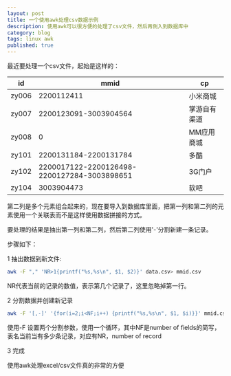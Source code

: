 ```yaml
---
layout: post
title: 一个使用awk处理csv数据示例
description: 使用awk可以很方便的处理了csv文件，然后再倒入到数据库中
category: blog
tags: linux awk 
published: true
---
```


最近要处理一个csv文件，起始是这样的：

|id | mmid | cp |
|---|------|----|
|zy006 | 2200112411 | 小米商城|
|zy007 | 2200123091-3003904564 | 掌游自有渠道 |
|zy008 | 0 | MM应用商城|
|zy101 | 2200131184-2200131784 | 多酷|
|zy102 | 2200017122-2200126498-2200127284-3003898651 | 3G门户|
|zy104 | 3003904473 | 软吧|

第二列是多个元素组合起来的，现在要导入到数据库里面，把第一列和第二列的元素使用一个关联表而不是这样使用数据拼接的方式。

要处理的结果是抽出第一列和第二列，然后第二列使用'-'分割新建一条记录。

步骤如下：

1 抽出数据到新文件:

```bash
awk -F "," 'NR>1{printf("%s,%s\n", $1, $2)}' data.csv> mmid.csv
```
NR代表当前的记录的数值，表示第几个记录了，这里忽略掉第一行。

2 分割数据并创建新记录

```bash
awk -F '[,-]' '{for(i=2;i<NF;i++) {printf("%s,%s\n", $1, $i)}}' mmid.csv > channel_mmid.csv
```
使用-F 设置两个分割参数，使用一个循环，其中NF是number of fields的简写，表名当前当有多少条记录，对应有NR，number of record

3 完成

使用awk处理excel/csv文件真的非常的方便